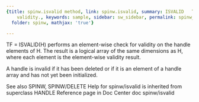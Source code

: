 ```yaml
---
{title: spinw.isvalid method, link: spinw.isvalid, summary: ISVALID   Test handle
    validity., keywords: sample, sidebar: sw_sidebar, permalink: spinw_isvalid.html,
  folder: spinw, mathjax: 'true'}

---
```

   TF = ISVALID(H) performs an element-wise check for validity on the 
   handle elements of H.  The result is a logical array of the same 
   dimensions as H, where each element is the element-wise validity 
   result.
 
   A handle is invalid if it has been deleted or if it is an element
   of a handle array and has not yet been initialized.
 
   See also SPINW, SPINW/DELETE
Help for spinw/isvalid is inherited from superclass HANDLE
   Reference page in Doc Center
      doc spinw/isvalid

